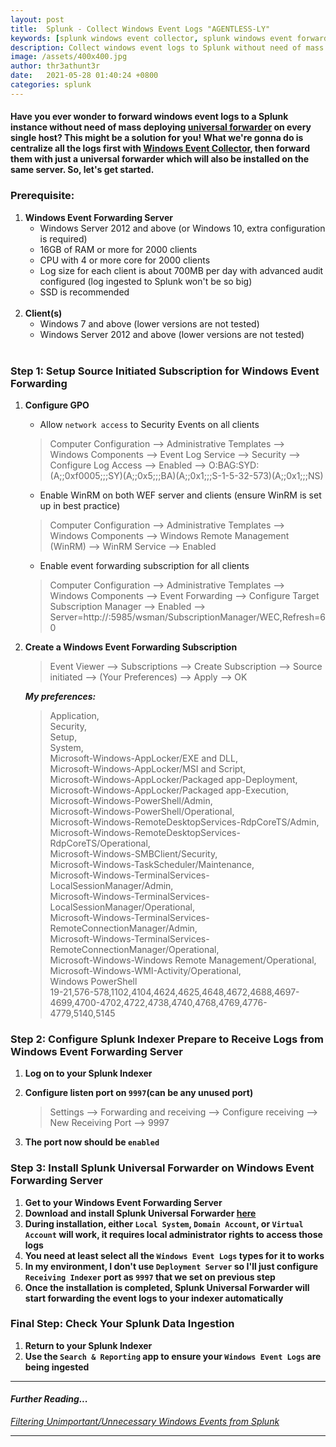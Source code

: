```yaml
---
layout: post
title:  Splunk - Collect Windows Event Logs "AGENTLESS-LY"
keywords: [splunk windows event collector, splunk windows event forwarding, windows event forwarding splunk, splunk windows event log]
description: Collect windows event logs to Splunk without need of mass deployment.
image: /assets/400x400.jpg
author: thr3athunt3r
date:   2021-05-28 01:40:24 +0800
categories: splunk
---
```


#### Have you ever wonder to forward windows event logs to a Splunk instance without need of mass deploying [universal forwarder](https://docs.splunk.com/Splexicon:Universalforwarder) on every single host? This might be a solution for you! What we're gonna do is centralize all the logs first with [Windows Event Collector](https://docs.microsoft.com/en-us/windows/win32/wec/windows-event-collector), then forward them with just a universal forwarder which will also be installed on the same server. So, let's get started.

### Prerequisite:
1. **Windows Event Forwarding Server**
    - Windows Server 2012 and above (or Windows 10, extra configuration is required)
    - 16GB of RAM or more for 2000 clients
    - CPU with 4 or more core for 2000 clients
    - Log size for each client is about 700MB per day with advanced audit configured (log ingested to Splunk won't be so big)
    - SSD is recommended
    <br><br>
2. **Client(s)**
    - Windows 7 and above (lower versions are not tested)
    - Windows Server 2012 and above (lower versions are not tested)
    <br><br>

### Step 1: Setup Source Initiated Subscription for Windows Event Forwarding
1. **Configure GPO**    
    - Allow `network access` to Security Events on all clients
    > Computer Configuration --> Administrative Templates --> Windows Components --> Event Log Service --> Security --> Configure Log Access --> Enabled --> O:BAG:SYD:(A;;0xf0005;;;SY)(A;;0x5;;;BA)(A;;0x1;;;S-1-5-32-573)(A;;0x1;;;NS)
    - Enable WinRM on both WEF server and clients (ensure WinRM is set up in best practice)
    > Computer Configuration --> Administrative Templates --> Windows Components --> Windows Remote Management (WinRM) --> WinRM Service --> Enabled
    - Enable event forwarding subscription for all clients
    > Computer Configuration --> Administrative Templates --> Windows Components --> Event Forwarding --> Configure Target Subscription Manager --> Enabled --> Server=http://<FQDN>:5985/wsman/SubscriptionManager/WEC,Refresh=60
2. **Create a Windows Event Forwarding Subscription**
    > Event Viewer --> Subscriptions --> Create Subscription --> Source initiated --> (Your Preferences) --> Apply --> OK <br>
    
    ***My preferences:***
    > Application,<br> 
    > Security,<br> 
    > Setup,<br> 
    > System,<br> 
    > Microsoft-Windows-AppLocker/EXE and DLL,<br> 
    > Microsoft-Windows-AppLocker/MSI and Script,<br> 
    > Microsoft-Windows-AppLocker/Packaged app-Deployment,<br> 
    > Microsoft-Windows-AppLocker/Packaged app-Execution,<br> 
    > Microsoft-Windows-PowerShell/Admin,<br> 
    > Microsoft-Windows-PowerShell/Operational,<br> 
    > Microsoft-Windows-RemoteDesktopServices-RdpCoreTS/Admin,<br> 
    > Microsoft-Windows-RemoteDesktopServices-RdpCoreTS/Operational,<br> 
    > Microsoft-Windows-SMBClient/Security,<br> 
    > Microsoft-Windows-TaskScheduler/Maintenance,<br> 
    > Microsoft-Windows-TerminalServices-LocalSessionManager/Admin,<br> 
    > Microsoft-Windows-TerminalServices-LocalSessionManager/Operational,<br> 
    > Microsoft-Windows-TerminalServices-RemoteConnectionManager/Admin,<br> 
    > Microsoft-Windows-TerminalServices-RemoteConnectionManager/Operational,<br> 
    > Microsoft-Windows-Windows Remote Management/Operational,<br> 
    > Microsoft-Windows-WMI-Activity/Operational,<br> 
    > Windows PowerShell<br> 
    > 19-21,576-578,1102,4104,4624,4625,4648,4672,4688,4697-4699,4700-4702,4722,4738,4740,4768,4769,4776-4779,5140,5145


### Step 2: Configure Splunk Indexer Prepare to Receive Logs from Windows Event Forwarding Server
1. **Log on to your Splunk Indexer**
2. **Configure listen port on `9997`(can be any unused port)**
    > Settings --> Forwarding and receiving --> Configure receiving --> New Receiving Port --> 9997

3. **The port now should be `enabled`**

### Step 3: Install Splunk Universal Forwarder on Windows Event Forwarding Server
1. **Get to your Windows Event Forwarding Server**
2. **Download and install Splunk Universal Forwarder [here](https://www.splunk.com/en_us/download/universal-forwarder.html)**
3. **During installation, either `Local System`, `Domain Account`, or `Virtual Account` will work, it requires local administrator rights to access those logs**
4. **You need at least select all the `Windows Event Logs` types for it to works**
5. **In my environment, I don't use `Deployment Server` so I'll just configure `Receiving Indexer` port as `9997` that we set on previous step**
6. **Once the installation is completed, Splunk Universal Forwarder will start forwarding the event logs to your indexer automatically**

### Final Step: Check Your Splunk Data Ingestion
1. **Return to your Splunk Indexer**
2. **Use the `Search & Reporting` app to ensure your `Windows Event Logs` are being ingested**

___
#### *Further Reading...*
*[Filtering Unimportant/Unnecessary Windows Events from Splunk](https://thr3athunt3r.github.io/splunk-2)*

___